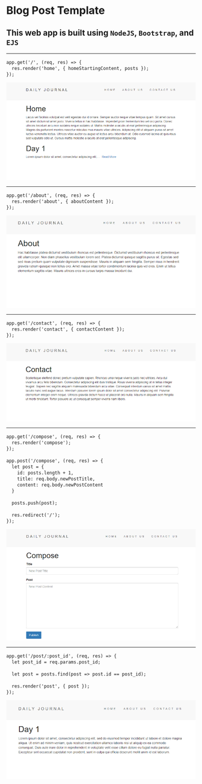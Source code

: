 # Blog Post Template

## This web app is built using `NodeJS`, `Bootstrap`, and `EJS`

<hr/>

```
app.get('/', (req, res) => {
  res.render('home', { homeStartingContent, posts });
});
```

<img src="./images/pages/home.PNG" alt="About page" title="About page">

<hr/>

```
app.get('/about', (req, res) => {
  res.render('about', { aboutContent });
});
```
<img src="./images/pages/about.PNG">

<hr/>

```
app.get('/contact', (req, res) => {
  res.render('contact', { contactContent });
});
```

<img src="./images/pages/contact.PNG">

<hr/>

```
app.get('/compose', (req, res) => {
  res.render('compose');
});

app.post('/compose', (req, res) => {
  let post = {
    id: posts.length + 1,
    title: req.body.newPostTitle,
    content: req.body.newPostContent
  }
  
  posts.push(post);

  res.redirect('/');
});
```

<img src="./images/pages/compose.PNG">

<hr/>


```
app.get('/post/:post_id', (req, res) => {
  let post_id = req.params.post_id;

  let post = posts.find(post => post.id == post_id);

  res.render('post', { post });
});
```

<img src="./images/pages/post.PNG">